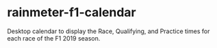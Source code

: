 # rainmeter-f1-calendar

Desktop calendar to display the Race, Qualifying, and Practice times for each race of the F1 2019 season.

